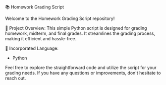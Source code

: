 📚 Homework Grading Script

Welcome to the Homework Grading Script repository!

📝 Project Overview:
This simple Python script is designed for grading homework, midterm, and final grades. It streamlines the grading process, making it efficient and hassle-free.

🚀 Incorporated Language:

- Python

Feel free to explore the straightforward code and utilize the script for your grading needs. If you have any questions or improvements, don't hesitate to reach out.

